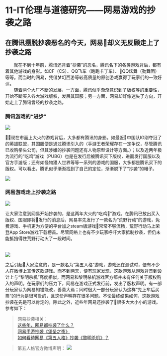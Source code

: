 # 11-IT伦理与道德研究——网易游戏的抄袭之路
## 在腾讯摆脱抄袭恶名的今天，网易却义无反顾走上了抄袭之路

&nbsp;&nbsp;&nbsp;&nbsp;&nbsp;&nbsp;&nbsp;就在不到十年前，腾讯还背着“抄袭”的恶名，腾讯名下的各类游戏背后，都有着其他游戏的身影。如CF（CS）、QQ飞车（跑跑卡丁车）、QQ炫舞（劲舞团）等等。而当时的网易，凭借梦幻西游等较高质量的原创游戏赢得了玩家们的一致好评。<br>
&nbsp;&nbsp;&nbsp;&nbsp;&nbsp;&nbsp;&nbsp;随着两个大厂不断的发展，一方面，腾讯似乎渐渐意识到了版权等的重要性，开始不断买入各大游戏版权，发展其国服；另一方面，网易却好像迷失了方向，开始走上了腾讯曾经的抄袭之路。

<h3 id="1">腾讯游戏的“进步”</h2>

![](https://ss1.bdstatic.com/70cFvXSh_Q1YnxGkpoWK1HF6hhy/it/u=3638024771,2624323284&fm=27&gp=0.jpg)

现在市面上大火的游戏背后，大多都有腾讯的身影。如最近中国队IG刚夺冠了的英雄联盟，其国服便是通过腾讯引入的（手游王者荣耀存在一定争议，尽管腾讯已收购拳头公司，但其涉嫌的抄袭问题还有人物原型设计等方面。）；以及近两年极为流行的“吃鸡”游戏（PUBG）也是在发行后被腾讯买下版权，进而发行国服以及官方手游版；还有如怪物猎人世界等等一系列的游戏的国服，大多都是腾讯买下的版权。可以看出，腾讯似乎渐渐找到了自己的定位，渐渐脱下了“抄袭”的帽子。

![](https://timgsa.baidu.com/timg?image&quality=80&size=b9999_10000&sec=1542895343868&di=544b8e384b5b819c1d1ef13dbf88039a&imgtype=0&src=http%3A%2F%2Fi3.img.969g.com%2Fpub%2Fimgx2018%2F10%2F28%2F503_093536_771f6.jpg)


<h3 id="2">网易游戏走上抄袭之路</h2>

![](https://ss0.bdstatic.com/70cFuHSh_Q1YnxGkpoWK1HF6hhy/it/u=2243219050,2969455342&fm=26&gp=0.jpg)

让大家注意到网易开始抄袭的，是这两年大火的“吃鸡”游戏。在腾讯已放出买入版权、国服即将发行的消息后，网易率先发行了一款名为“荒野行动”的游戏，免费游戏、手机更为方便的平台加之steam版游戏常常不够流畅，荒野行动马上荣登App Store游戏下载榜首。尽管网络上也有不少玩家呼吁大家抵制抄袭，但仍未能抵挡得住荒野行动火了一段时间。
<br><br><br>
![](https://gss3.bdstatic.com/-Po3dSag_xI4khGkpoWK1HF6hhy/baike/c0%3Dbaike80%2C5%2C5%2C80%2C26/sign=ca4ecf92dd2a6059461de948495d5ffe/94cad1c8a786c917e47f7162c33d70cf3bc75768.jpg)

之后引起大家注意的，是一款名为“第五人格”游戏，游戏还在测试时，便有不少人在微博上宣传这款游戏。而不到两天，便有玩家发现，这款游戏从游戏背景到设计上与“黎明杀机”高度相似，而网易和黎明杀机游戏官方都并未有任何关于版权购入的声明。在玩家们的压力下，网易在游戏正式发行前，发出了版权声明。有一部分玩家认为网易知错能改，善莫大焉；同时很大一部分玩家认为这样“先上车后买票“的行为是很可耻的，且这份声明存在很多问题。不论最终结果如何，这款游戏抄袭在先是可以肯定的，除此之外，近些年网易还抄袭了很多大大小小的游戏。参考如下：
>网易抄袭相关：<br>
[这些年，网易都抄袭了什么？](https://zhuanlan.zhihu.com/p/35350672)<br>
[网易手游抄袭《堡垒之夜》](https://zhuanlan.zhihu.com/p/34509390)<br>
[如何看待网易《第五人格》抄袭《黎明杀机》？](https://www.zhihu.com/question/66720543)

>第五人格官方微博声明：
> ![](https://pic3.zhimg.com/80/v2-1253bec79fbef9360854e3fd85354772_hd.jpg)



